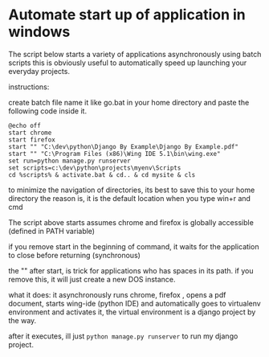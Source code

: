 # Automate start up of application in windows

The script below starts a variety of applications asynchronously using batch scripts
this is obviously useful to automatically speed up launching your everyday projects.

instructions:

create batch file name it like go.bat in your home directory
and paste the following code inside it.

```Batch
@echo off
start chrome
start firefox
start "" "C:\dev\python\Django By Example\Django By Example.pdf"
start "" "C:\Program Files (x86)\Wing IDE 5.1\bin\wing.exe"
set run=python manage.py runserver
set scripts=c:\dev\python\projects\myenv\Scripts
cd %scripts% & activate.bat & cd.. & cd mysite & cls

```

 to minimize the navigation of directories, its best to save this to your home directory
 the reason is, it is the default location when you type win+r and cmd

 The script above starts assumes chrome and firefox is globally accessible (defined in PATH variable)

 if you remove start in the beginning of command, it waits for the application to close before returning (synchronous)

 the "" after start, is trick for applications who has spaces in its path. if you remove this, it will just create a new DOS instance.

what it does:
 it asynchronously runs chrome, firefox , opens a pdf document, starts wing-ide (python IDE)
 and automatically goes to virtualenv environment and activates it, the virtual environment is a django project
 by the way. 

 after it executes, ill just ` python manage.py runserver ` to run my django project.

